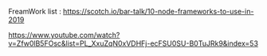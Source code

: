 FreamWork list : 
https://scotch.io/bar-talk/10-node-frameworks-to-use-in-2019


https://www.youtube.com/watch?v=Zfw0lB5FOsc&list=PL_XxuZqN0xVDHFj-ecFSU0SU-B0TuJRk9&index=53